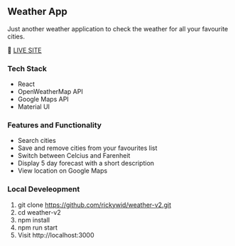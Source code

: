 ## Weather App

Just another weather application to check the weather for all your favourite cities.

:rocket: [LIVE SITE](https://rickywid.github.io/weather-v2)

### Tech Stack
- React
- OpenWeatherMap API
- Google Maps API
- Material UI

### Features and Functionality
- Search cities
- Save and remove cities from your favourites list
- Switch between Celcius and Farenheit
- Display 5 day forecast with a short description
- View location on Google Maps

### Local Develeopment
1. git clone https://github.com/rickywid/weather-v2.git
2. cd weather-v2
3. npm install
4. npm run start
5. Visit http://localhost:3000
